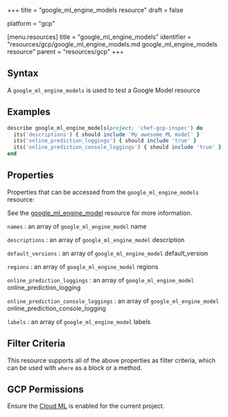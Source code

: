 +++
title = "google_ml_engine_models resource"
draft = false

platform = "gcp"

[menu.resources]
    title = "google_ml_engine_models"
    identifier = "resources/gcp/google_ml_engine_models.md google_ml_engine_models resource"
    parent = "resources/gcp"
+++

## Syntax

A `google_ml_engine_models` is used to test a Google Model resource

## Examples

```ruby
describe google_ml_engine_models(project: 'chef-gcp-inspec') do
  its('descriptions') { should include 'My awesome ML model' }
  its('online_prediction_loggings') { should include 'true' }
  its('online_prediction_console_loggings') { should include 'true' }
end
```

## Properties

Properties that can be accessed from the `google_ml_engine_models` resource:

See the [google_ml_engine_model](/resources/google_ml_engine_model/#properties) resource for more information.

`names`
: an array of `google_ml_engine_model` name

`descriptions`
: an array of `google_ml_engine_model` description

`default_versions`
: an array of `google_ml_engine_model` default_version

`regions`
: an array of `google_ml_engine_model` regions

`online_prediction_loggings`
: an array of `google_ml_engine_model` online_prediction_logging

`online_prediction_console_loggings`
: an array of `google_ml_engine_model` online_prediction_console_logging

`labels`
: an array of `google_ml_engine_model` labels

## Filter Criteria

This resource supports all of the above properties as filter criteria, which can be used
with `where` as a block or a method.

## GCP Permissions

Ensure the [Cloud ML](https://console.cloud.google.com/apis/library/ml.googleapis.com) is enabled for the current project.
